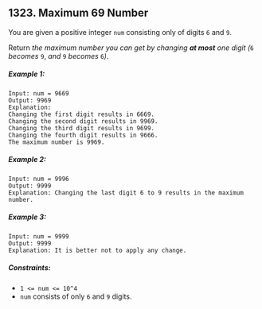 ## 1323. Maximum 69 Number

You are given a positive integer ```num``` consisting only of digits ```6``` and ```9```.

Return *the maximum number you can get by changing **at most** one digit (*```6``` *becomes* ```9```, *and* ```9``` *becomes* ```6```*)*.

##### Example 1:
```
Input: num = 9669
Output: 9969
Explanation:
Changing the first digit results in 6669.
Changing the second digit results in 9969.
Changing the third digit results in 9699.
Changing the fourth digit results in 9666.
The maximum number is 9969.
```
##### Example 2:
```
Input: num = 9996
Output: 9999
Explanation: Changing the last digit 6 to 9 results in the maximum number.
```
##### Example 3:
```
Input: num = 9999
Output: 9999
Explanation: It is better not to apply any change.
```

##### Constraints:

* ```1 <= num <= 10^4```
* ```num``` consists of only ```6``` and ```9``` digits.